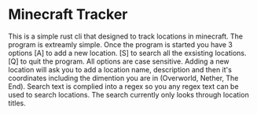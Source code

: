 # Minecraft Tracker
This is a simple rust cli that designed to track locations in minecraft. The program is extreamly simple. Once the program is
started you have 3 options [A] to add a new location. [S] to search all the exsisting locations. [Q] to quit the program.
All options are case sensitive. Adding a new location will ask you to add a location name, description and then it's coordinates
including the dimention you are in (Overworld, Nether, The End). Search text is complied into a regex so you any regex text
can be used to search locations. The search currently only looks through location titles.